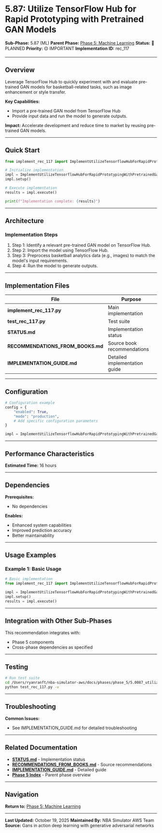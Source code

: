 # 5.87: Utilize TensorFlow Hub for Rapid Prototyping with Pretrained GAN Models

**Sub-Phase:** 5.87 (ML)
**Parent Phase:** [Phase 5: Machine Learning](../PHASE_5_INDEX.md)
**Status:** 🔵 PLANNED
**Priority:** 🟡 IMPORTANT
**Implementation ID:** rec_117

---

## Overview

Leverage TensorFlow Hub to quickly experiment with and evaluate pre-trained GAN models for basketball-related tasks, such as image enhancement or style transfer.

**Key Capabilities:**
- Import a pre-trained GAN model from TensorFlow Hub
- Provide input data and run the model to generate outputs.

**Impact:**
Accelerate development and reduce time to market by reusing pre-trained GAN models.

---

## Quick Start

```python
from implement_rec_117 import ImplementUtilizeTensorflowHubForRapidPrototypingWithPretrainedGanModels

# Initialize implementation
impl = ImplementUtilizeTensorflowHubForRapidPrototypingWithPretrainedGanModels()
impl.setup()

# Execute implementation
results = impl.execute()

print(f"Implementation complete: {results}")
```

---

## Architecture

### Implementation Steps

1. Step 1: Identify a relevant pre-trained GAN model on TensorFlow Hub.
2. Step 2: Import the model using TensorFlow Hub.
3. Step 3: Preprocess basketball analytics data (e.g., images) to match the model's input requirements.
4. Step 4: Run the model to generate outputs.

---

## Implementation Files

| File | Purpose |
|------|---------|
| **implement_rec_117.py** | Main implementation |
| **test_rec_117.py** | Test suite |
| **STATUS.md** | Implementation status |
| **RECOMMENDATIONS_FROM_BOOKS.md** | Source book recommendations |
| **IMPLEMENTATION_GUIDE.md** | Detailed implementation guide |

---

## Configuration

```python
# Configuration example
config = {
    "enabled": True,
    "mode": "production",
    # Add specific configuration parameters
}

impl = ImplementUtilizeTensorflowHubForRapidPrototypingWithPretrainedGanModels(config=config)
```

---

## Performance Characteristics

**Estimated Time:** 16 hours

---

## Dependencies

**Prerequisites:**
- No dependencies

**Enables:**
- Enhanced system capabilities
- Improved prediction accuracy
- Better maintainability

---

## Usage Examples

### Example 1: Basic Usage

```python
# Basic implementation
from implement_rec_117 import ImplementUtilizeTensorflowHubForRapidPrototypingWithPretrainedGanModels

impl = ImplementUtilizeTensorflowHubForRapidPrototypingWithPretrainedGanModels()
impl.setup()
results = impl.execute()
```

---

## Integration with Other Sub-Phases

This recommendation integrates with:
- Phase 5 components
- Cross-phase dependencies as specified

---

## Testing

```bash
# Run test suite
cd /Users/ryanranft/nba-simulator-aws/docs/phases/phase_5/5.0087_utilize_tensorflow_hub_for_rapid_prototyping_with_pretrained
python test_rec_117.py -v
```

---

## Troubleshooting

**Common Issues:**
- See IMPLEMENTATION_GUIDE.md for detailed troubleshooting

---

## Related Documentation

- **[STATUS.md](STATUS.md)** - Implementation status
- **[RECOMMENDATIONS_FROM_BOOKS.md](RECOMMENDATIONS_FROM_BOOKS.md)** - Source recommendations
- **[IMPLEMENTATION_GUIDE.md](IMPLEMENTATION_GUIDE.md)** - Detailed guide
- **[Phase 5 Index](../PHASE_5_INDEX.md)** - Parent phase overview

---

## Navigation

**Return to:** [Phase 5: Machine Learning](../PHASE_5_INDEX.md)

---

**Last Updated:** October 19, 2025
**Maintained By:** NBA Simulator AWS Team
**Source:** Gans in action deep learning with generative adversarial networks

